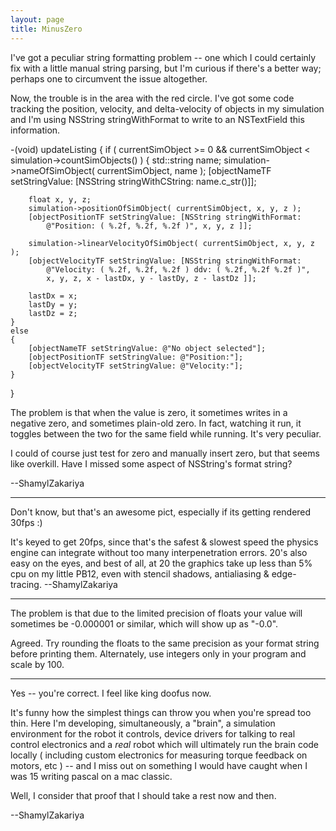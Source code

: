 ```yaml
---
layout: page
title: MinusZero
---
```


I've got a peculiar string formatting problem -- one which I could certainly fix with a little manual string parsing, but I'm curious if there's a better way; perhaps one to circumvent the issue altogether.

Now, the trouble is in the area with the red circle. I've got some code tracking the position, velocity, and delta-velocity of objects in my simulation and I'm using NSString stringWithFormat to write to an NSTextField this information.

    

-(void) updateListing
{
	if ( currentSimObject >= 0 && currentSimObject < simulation->countSimObjects() )
	{
		std::string name;
		simulation->nameOfSimObject( currentSimObject, name );
		[objectNameTF setStringValue: [NSString stringWithCString: name.c_str()]];

		float x, y, z;
		simulation->positionOfSimObject( currentSimObject, x, y, z );
		[objectPositionTF setStringValue: [NSString stringWithFormat: 
			@"Position: ( %.2f, %.2f, %.2f )", x, y, z ]];

		simulation->linearVelocityOfSimObject( currentSimObject, x, y, z );
		[objectVelocityTF setStringValue: [NSString stringWithFormat: 
			@"Velocity: ( %.2f, %.2f, %.2f ) ddv: ( %.2f, %.2f %.2f )", 
			x, y, z, x - lastDx, y - lastDy, z - lastDz ]];
			
		lastDx = x;
		lastDy = y;
		lastDz = z;
	}
	else
	{
		[objectNameTF setStringValue: @"No object selected"];
		[objectPositionTF setStringValue: @"Position:"];
		[objectVelocityTF setStringValue: @"Velocity:"];
	}
}



The problem is that when the value is zero, it sometimes writes in a negative zero, and sometimes plain-old zero. In fact, watching it run, it toggles between the two for the same field while running. It's very peculiar.

I could of course just test for zero and manually insert zero, but that seems like overkill. Have I missed some aspect of NSString's format string? 

--ShamylZakariya

----
Don't know, but that's an awesome pict, especially if its getting rendered 30fps :)

It's keyed to get 20fps, since that's the safest & slowest speed the physics engine can integrate without too many interpenetration errors. 20's also easy on the eyes, and best of all, at 20 the graphics take up less than 5% cpu on my little PB12, even with stencil shadows, antialiasing & edge-tracing. --ShamylZakariya

----
The problem is that due to the limited precision of floats your value will sometimes be -0.000001 or similar, which will show up as "-0.0".


Agreed. Try rounding the floats to the same precision as your format string before printing them. Alternately, use integers only in your program and scale by 100.

----

Yes -- you're correct. I feel like king doofus now. 

It's funny how the simplest things can throw you when you're spread too thin. Here I'm developing, simultaneously, a "brain", a simulation environment for the robot it controls, device drivers for talking to real control electronics and a *real* robot which will ultimately run the brain code locally ( including custom electronics for measuring torque feedback on motors, etc ) -- and I miss out on something I would have caught when I was 15 writing pascal on a mac classic. 

Well, I consider that proof that I should take a rest now and then.

--ShamylZakariya

